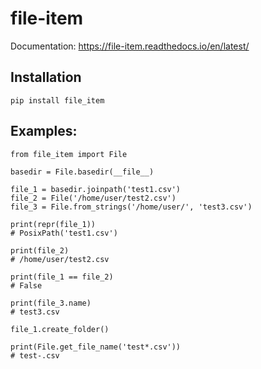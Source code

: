 # file-item

Documentation: https://file-item.readthedocs.io/en/latest/

## Installation
```
pip install file_item
```

## Examples:
```
from file_item import File

basedir = File.basedir(__file__)

file_1 = basedir.joinpath('test1.csv')
file_2 = File('/home/user/test2.csv')
file_3 = File.from_strings('/home/user/', 'test3.csv')

print(repr(file_1))
# PosixPath('test1.csv')

print(file_2)
# /home/user/test2.csv

print(file_1 == file_2)
# False

print(file_3.name)
# test3.csv

file_1.create_folder()

print(File.get_file_name('test*.csv'))
# test-.csv
```
